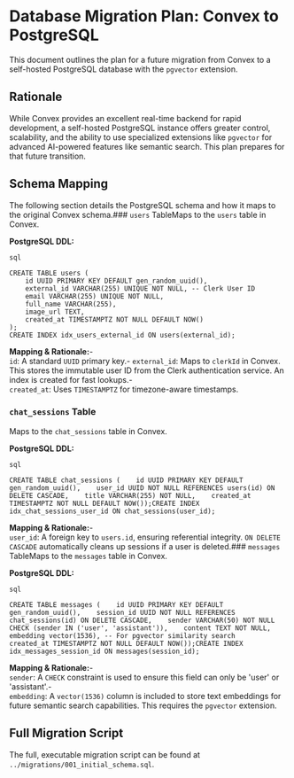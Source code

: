 # Database Migration Plan: Convex to PostgreSQL
This document outlines the plan for a future migration from Convex to a self-hosted PostgreSQL database with the `pgvector` extension.

## Rationale
While Convex provides an excellent real-time backend for rapid development, a self-hosted PostgreSQL instance offers greater control, scalability, and the ability to use specialized extensions like `pgvector` for advanced AI-powered features like semantic search. This plan prepares for that future transition.

## Schema Mapping
The following section details the PostgreSQL schema and how it maps to the original Convex schema.### `users` TableMaps to the `users` table in Convex.

**PostgreSQL DDL:**
```
sql

CREATE TABLE users (
    id UUID PRIMARY KEY DEFAULT gen_random_uuid(),
    external_id VARCHAR(255) UNIQUE NOT NULL, -- Clerk User ID
    email VARCHAR(255) UNIQUE NOT NULL,
    full_name VARCHAR(255),
    image_url TEXT,
    created_at TIMESTAMPTZ NOT NULL DEFAULT NOW()
);
CREATE INDEX idx_users_external_id ON users(external_id);
```
**Mapping & Rationale:**-   
`id`: A standard `UUID` primary key.-   `external_id`: Maps to `clerkId` in Convex. This stores the immutable user ID from the Clerk authentication service. An index is created for fast lookups.-   
`created_at`: Uses `TIMESTAMPTZ` for timezone-aware timestamps.

### `chat_sessions` Table
Maps to the `chat_sessions` table in Convex.

**PostgreSQL DDL:**
```
sql

CREATE TABLE chat_sessions (    id UUID PRIMARY KEY DEFAULT gen_random_uuid(),    user_id UUID NOT NULL REFERENCES users(id) ON DELETE CASCADE,    title VARCHAR(255) NOT NULL,    created_at TIMESTAMPTZ NOT NULL DEFAULT NOW());CREATE INDEX idx_chat_sessions_user_id ON chat_sessions(user_id);

```

**Mapping & Rationale:**-   
`user_id`: A foreign key to `users.id`, ensuring referential integrity. 
`ON DELETE CASCADE` automatically cleans up sessions if a user is deleted.### `messages` TableMaps to the `messages` table in Convex.

**PostgreSQL DDL:**
```
sql

CREATE TABLE messages (    id UUID PRIMARY KEY DEFAULT gen_random_uuid(),    session_id UUID NOT NULL REFERENCES chat_sessions(id) ON DELETE CASCADE,    sender VARCHAR(50) NOT NULL CHECK (sender IN ('user', 'assistant')),    content TEXT NOT NULL,    embedding vector(1536), -- For pgvector similarity search    created_at TIMESTAMPTZ NOT NULL DEFAULT NOW());CREATE INDEX idx_messages_session_id ON messages(session_id);
```
**Mapping & Rationale:**-   
`sender`: A `CHECK` constraint is used to ensure this field can only be 'user' or 'assistant'.-   
`embedding`: A `vector(1536)` column is included to store text embeddings for future semantic search capabilities. This requires the `pgvector` extension.

## Full Migration Script
The full, executable migration script can be found at `../migrations/001_initial_schema.sql`.
